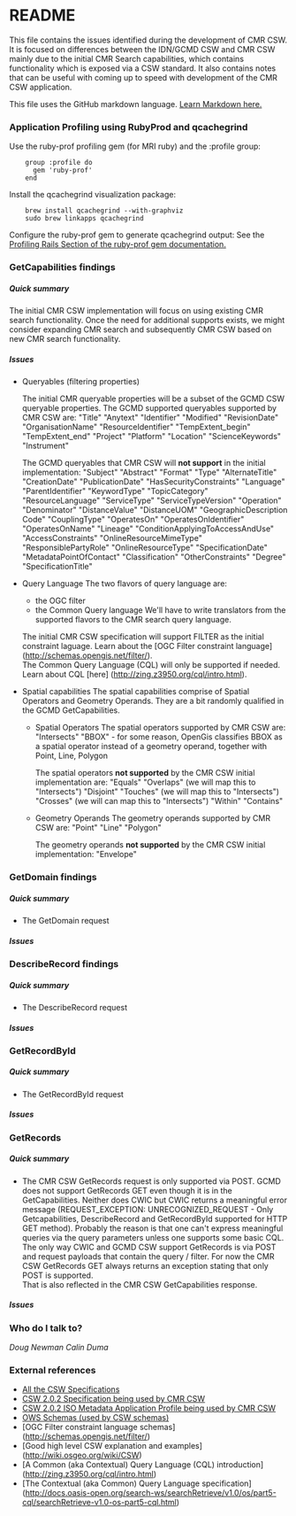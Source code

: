 # README #
This file contains the issues identified during the development of CMR CSW.  It
is focused on differences between the IDN/GCMD CSW and CMR CSW mainly due to
the initial CMR Search capabilities, which contains functionality which is
exposed via a CSW standard.
It also contains notes that can be useful with coming up to speed with 
development of the CMR CSW application.

This file uses the GitHub markdown language. [Learn Markdown here.](https://bitbucket.org/tutorials/markdowndemo)

### Application Profiling using RubyProd and qcachegrind ###
 Use the ruby-prof profiling gem (for MRI ruby) and the :profile group:
~~~~    
    group :profile do
      gem 'ruby-prof'
    end
~~~~
 
 Install the qcachegrind visualization package:
~~~~    
    brew install qcachegrind --with-graphviz
    sudo brew linkapps qcachegrind
~~~~

 Configure the ruby-prof gem to generate qcachegrind output:
   See the [Profiling Rails Section of the ruby-prof gem documentation.](https://github.com/ruby-prof/ruby-prof)   

### GetCapabilities findings ### 
##### Quick summary #####
The initial CMR CSW implementation will focus on using existing CMR search
functionality.  Once the need for additional supports exists, we might 
consider expanding CMR search and subsequently CMR CSW based on new CMR
search functionality.
##### Issues #####
* Queryables (filtering properties)

    The initial CMR queryable properties will be a subset of the GCMD CSW
queryable properties.  The GCMD supported queryables supported by CMR CSW
are:
    "Title"
    "Anytext"
    "Identifier"
    "Modified"
    "RevisionDate"
    "OrganisationName"
    "ResourceIdentifier"
    "TempExtent_begin"
    "TempExtent_end"
    "Project"
    "Platform"
    "Location"
    "ScienceKeywords"
    "Instrument"

    The GCMD queryables that CMR CSW will **not support**  in the initial 
implementation:
    "Subject"
    "Abstract"
    "Format"
    "Type"
    "AlternateTitle"
    "CreationDate"
    "PublicationDate"
    "HasSecurityConstraints"
    "Language"
    "ParentIdentifier"
    "KeywordType"
    "TopicCategory"
    "ResourceLanguage"
    "ServiceType"
    "ServiceTypeVersion"
    "Operation"
    "Denominator"
    "DistanceValue"
    "DistanceUOM"
    "GeographicDescription Code"
    "CouplingType"
    "OperatesOn"
    "OperatesOnIdentifier"
    "OperatesOnName"
    "Lineage"
    "ConditionApplyingToAccessAndUse"
    "AccessConstraints"
    "OnlineResourceMimeType"
    "ResponsiblePartyRole"
    "OnlineResourceType"
    "SpecificationDate"
    "MetadataPointOfContact"
    "Classification"
    "OtherConstraints"
    "Degree"
    "SpecificationTitle"

* Query Language 
    The two flavors of query language are:
    * the OGC filter
    * the Common Query language
    We'll have to write translators from the supported flavors to the CMR
    search query language.
    
    The initial CMR CSW specification will support FILTER as the initial constraint
laguage. Learn about the [OGC Filter constraint language] (http://schemas.opengis.net/filter/).  
The Common Query Language (CQL) will only be supported if needed.  Learn about CQL [here] (http://zing.z3950.org/cql/intro.html).

* Spatial capabilities
    The spatial capabilities comprise of Spatial Operators and Geometry Operands.  They are
a bit randomly qualified in the GCMD GetCapabilities.
    * Spatial Operators
        The spatial operators supported by CMR CSW are:
        "Intersects"
        "BBOX" - for some reason, OpenGis classifies BBOX as a spatial operator instead
        of a geometry operand, together with Point, Line, Polygon
        
        The spatial operators **not supported** by the CMR CSW initial implementation are:
        "Equals"
        "Overlaps" (we will map this to "Intersects")
        "Disjoint" 
        "Touches" (we will map this to "Intersects")
        "Crosses" (we will can map this to "Intersects")
        "Within"
        "Contains"
    * Geometry Operands
        The geometry operands supported by CMR CSW are:
        "Point"
        "Line"
        "Polygon"

        The geometry operands **not supported** by the CMR CSW initial implementation:
        "Envelope"
        
### GetDomain findings ### 
##### Quick summary #####
* The GetDomain request 

##### Issues #####


### DescribeRecord findings ### 
##### Quick summary #####
* The DescribeRecord request 

##### Issues #####

### GetRecordById ###
##### Quick summary #####
* The GetRecordById request
 
##### Issues #####

### GetRecords ###
##### Quick summary #####
* The CMR CSW GetRecords request is only supported via POST.  GCMD does not support 
GetRecords GET even though it is in the GetCapabilities.  Neither does CWIC but CWIC
returns a meaningful error message (REQUEST_EXCEPTION: UNRECOGNIZED_REQUEST - Only Getcapabilities, 
DescribeRecord and GetRecordById supported for HTTP GET method).  Probably the reason is that one can't 
express meaningful queries via the query parameters unless one supports some basic CQL.  The only way CWIC
and GCMD CSW support GetRecords is via POST and request payloads that contain the query / filter.  For now 
the CMR CSW GetRecords GET always returns an exception stating that only POST is supported.  
That is also reflected in the CMR CSW GetCapabilities response.
 
##### Issues #####

### Who do I talk to? ###

_Doug Newman_
_Calin Duma_

### External references ####

* [All the CSW Specifications](http://www.opengeospatial.org/standards/cat#downloads)
* [CSW 2.0.2 Specification being used by CMR CSW ](http://portal.opengeospatial.org/files/?artifact_id=20555)
* [CSW 2.0.2 ISO Metadata Application Profile being used by CMR CSW](http://portal.opengeospatial.org/files/?artifact_id=21460)
* [OWS Schemas (used by CSW schemas)](http://schemas.opengis.net/ows/)
* [OGC Filter constraint language schemas] (http://schemas.opengis.net/filter/)
* [Good high level CSW explanation and examples] (http://wiki.osgeo.org/wiki/CSW)
* [A Common (aka Contextual) Query Language (CQL) introduction] (http://zing.z3950.org/cql/intro.html)
* [The Contextual (aka Common) Query Language specification] (http://docs.oasis-open.org/search-ws/searchRetrieve/v1.0/os/part5-cql/searchRetrieve-v1.0-os-part5-cql.html)

